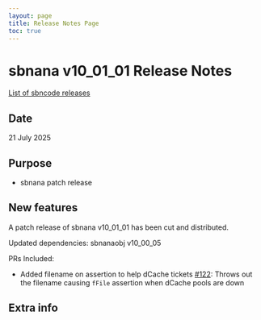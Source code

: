```yaml
---
layout: page
title: Release Notes Page
toc: true
---
```


sbnana v10_01_01 Release Notes
=======================================================================================

[List of sbncode releases](https://github.com/SBNSoftware/SBNSoftware.github.io/tree/master/AnalysisInfrastructure/ReleaseManagement/Releases)

Date
---------------------------------------------------
21 July 2025

Purpose
---------------------------------------------------
* sbnana patch release

New features
---------------------------------------------------
 
A patch release of sbnana v10_01_01 has been cut and distributed.
	
Updated dependencies:
sbnanaobj     v10_00_05

PRs Included:
- Added filename on assertion to help dCache tickets [#122](https://github.com/SBNSoftware/sbnana/pull/122): Throws out the filename causing `fFile` assertion when dCache pools are down

Extra info
---------------------------------------------------

